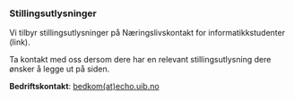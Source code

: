 ### Stillingsutlysninger

Vi tilbyr stillingsutlysninger på Næringslivskontakt for informatikkstudenter (link). 

Ta kontakt med oss dersom dere har en relevant stillingsutlysning dere ønsker å legge ut på siden.

**Bedriftskontakt**: [bedkom(at)echo.uib.no](mailto:bedkom@echo.uib.no)
